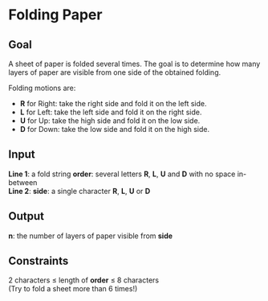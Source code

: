 # Folding Paper

## Goal

A sheet of paper is folded several times. The goal is to determine how many
layers of paper are visible from one side of the obtained folding.

Folding motions are:
-   **R** for Right: take the right side and fold it on the left side.
-   **L** for Left: take the left side and fold it on the right side.
-   **U** for Up: take the high side and fold it on the low side.
-   **D** for Down: take the low side and fold it on the high side.

## Input

**Line 1**: a fold string **order**: several letters **R**, **L**, **U** and
**D** with no space in-between \
**Line 2**: **side**: a single character **R**, **L**, **U** or **D**

## Output

**n**: the number of layers of paper visible from **side**

## Constraints

2 characters &leq; length of **order** &leq; 8 characters \
(Try to fold a sheet more than 6 times!)
